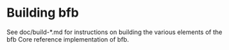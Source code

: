 Building bfb
================

See doc/build-*.md for instructions on building the various
elements of the bfb Core reference implementation of bfb.
